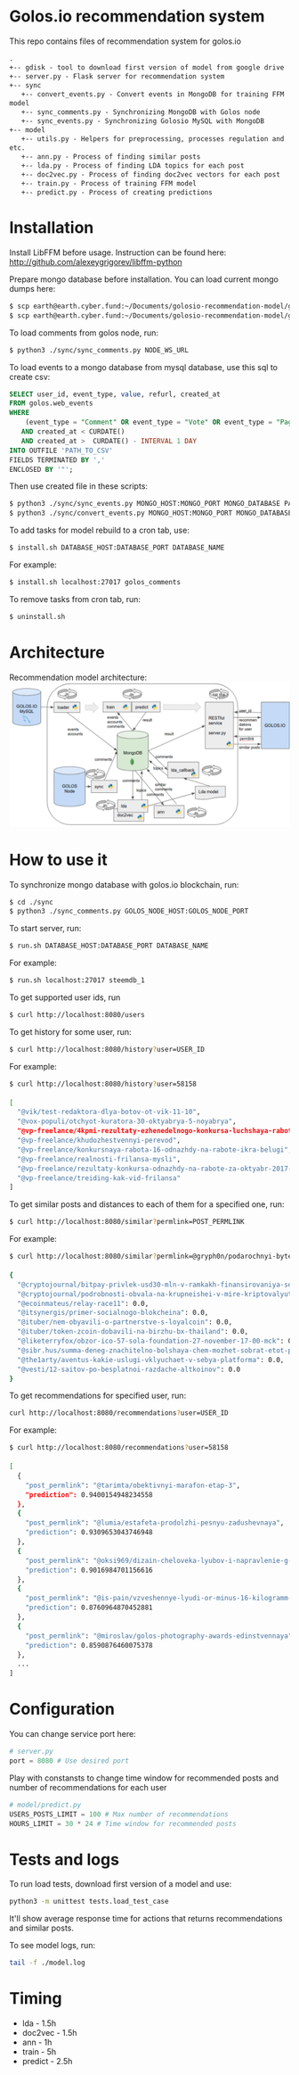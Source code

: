 # Golos.io recommendation system

This repo contains files of recommendation system for golos.io

```
.
+-- gdisk - tool to download first version of model from google drive 
+-- server.py - Flask server for recommendation system
+-- sync
   +-- convert_events.py - Convert events in MongoDB for training FFM model
   +-- sync_comments.py - Synchronizing MongoDB with Golos node
   +-- sync_events.py - Synchronizing Golosio MySQL with MongoDB
+-- model
   +-- utils.py - Helpers for preprocessing, processes regulation and etc.
   +-- ann.py - Process of finding similar posts
   +-- lda.py - Process of finding LDA topics for each post
   +-- doc2vec.py - Process of finding doc2vec vectors for each post
   +-- train.py - Process of training FFM model
   +-- predict.py - Process of creating predictions
```
# Installation

Install LibFFM before usage. Instruction can be found here: http://github.com/alexeygrigorev/libffm-python

Prepare mongo database before installation. You can load current mongo dumps here:
```bash
$ scp earth@earth.cyber.fund:~/Documents/golosio-recommendation-model/golosio-recommendation-dump-comment.json ./
$ scp earth@earth.cyber.fund:~/Documents/golosio-recommendation-model/golosio-recommendation-dump-event.json ./
```

To load comments from golos node, run:
```bash
$ python3 ./sync/sync_comments.py NODE_WS_URL
```

To load events to a mongo database from mysql database, use this sql to create csv:
```sql
SELECT user_id, event_type, value, refurl, created_at
FROM golos.web_events 
WHERE 
	(event_type = "Comment" OR event_type = "Vote" OR event_type = "PageView") 
   AND created_at < CURDATE()
   AND created_at >  CURDATE() - INTERVAL 1 DAY
INTO OUTFILE 'PATH_TO_CSV'
FIELDS TERMINATED BY ',' 
ENCLOSED BY '"';
```
Then use created file in these scripts:
```bash
$ python3 ./sync/sync_events.py MONGO_HOST:MONGO_PORT MONGO_DATABASE PATH_TO_CSV
$ python3 ./sync/convert_events.py MONGO_HOST:MONGO_PORT MONGO_DATABASE
```

To add tasks for model rebuild to a cron tab, use:
```bash
$ install.sh DATABASE_HOST:DATABASE_PORT DATABASE_NAME
```

For example:
```bash
$ install.sh localhost:27017 golos_comments
```

To remove tasks from cron tab, run:
```bash
$ uninstall.sh
```
# Architecture

Recommendation model architecture: ![Recommendation model architecture](architecture.png)

# How to use it
To synchronize mongo database with golos.io blockchain, run:
```bash
$ cd ./sync
$ python3 ./sync_comments.py GOLOS_NODE_HOST:GOLOS_NODE_PORT
```

To start server, run:
```bash
$ run.sh DATABASE_HOST:DATABASE_PORT DATABASE_NAME
```

For example:
```bash
$ run.sh localhost:27017 steemdb_1
```

To get supported user ids, run
```bash
$ curl http://localhost:8080/users
```

To get history for some user, run:
```bash
$ curl http://localhost:8080/history?user=USER_ID
```

For example:
```bash
$ curl http://localhost:8080/history?user=58158

[
  "@vik/test-redaktora-dlya-botov-ot-vik-11-10", 
  "@vox-populi/otchyot-kuratora-30-oktyabrya-5-noyabrya", 
  "@vp-freelance/4kpmi-rezultaty-ezhenedelnogo-konkursa-luchshaya-rabota-po-itogam-nedeli", 
  "@vp-freelance/khudozhestvennyi-perevod", 
  "@vp-freelance/konkursnaya-rabota-16-odnazhdy-na-rabote-ikra-belugi", 
  "@vp-freelance/realnosti-frilansa-mysli", 
  "@vp-freelance/rezultaty-konkursa-odnazhdy-na-rabote-za-oktyabr-2017-goda", 
  "@vp-freelance/treiding-kak-vid-frilansa"
]
```

To get similar posts and distances to each of them for a specified one, run:
```bash
$ curl http://localhost:8080/similar?permlink=POST_PERMLINK
```

For example:

```bash
$ curl http://localhost:8080/similar?permlink=@gryph0n/podarochnyi-byteball

{
  "@cryptojournal/bitpay-privlek-usd30-mln-v-ramkakh-finansirovaniya-serii-v": 0.0, 
  "@cryptojournal/podrobnosti-obvala-na-krupneishei-v-mire-kriptovalyutnoi-birzhe-bitfinex": 0.0, 
  "@ecoinmateus/relay-race11": 0.0, 
  "@itsynergis/primer-socialnogo-blokcheina": 0.0, 
  "@ituber/nem-obyavili-o-partnerstve-s-loyalcoin": 0.0, 
  "@ituber/token-zcoin-dobavili-na-birzhu-bx-thailand": 0.0, 
  "@liketerryfox/obzor-ico-57-sola-foundation-27-november-17-00-mck": 0.0, 
  "@sibr.hus/summa-deneg-znachitelno-bolshaya-chem-mozhet-sobrat-etot-post-naidenaya-na-progulke": 0.0, 
  "@the1arty/aventus-kakie-uslugi-vklyuchaet-v-sebya-platforma": 0.0, 
  "@vesti/12-saitov-po-besplatnoi-razdache-altkoinov": 0.0
}
```

To get recommendations for specified user, run:
```bash
curl http://localhost:8080/recommendations?user=USER_ID
```

For example:
```bash
$ curl http://localhost:8080/recommendations?user=58158

[
  {
    "post_permlink": "@tarimta/obektivnyi-marafon-etap-3", 
    "prediction": 0.9400154948234558
  }, 
  {
    "post_permlink": "@lumia/estafeta-prodolzhi-pesnyu-zadushevnaya", 
    "prediction": 0.9309653043746948
  }, 
  {
    "post_permlink": "@oksi969/dizain-cheloveka-lyubov-i-napravlenie-g-centr", 
    "prediction": 0.9016984701156616
  }, 
  {
    "post_permlink": "@is-pain/vzveshennye-lyudi-or-minus-16-kilogramm-za-dva-mesyaca", 
    "prediction": 0.8760964870452881
  }, 
  {
    "post_permlink": "@miroslav/golos-photography-awards-edinstvennaya", 
    "prediction": 0.8590876460075378
  },
  ...
]

```

# Configuration

You can change service port here:

```python
# server.py
port = 8080 # Use desired port
```

Play with constansts to change time window for recommended posts and number of recommendations for each user

```python
# model/predict.py
USERS_POSTS_LIMIT = 100 # Max number of recommendations
HOURS_LIMIT = 30 * 24 # Time window for recommended posts
```

# Tests and logs

To run load tests, download first version of a model and use:
```bash
python3 -m unittest tests.load_test_case
```

It'll show average response time for actions that returns recommendations and similar posts.

To see model logs, run:
```bash
tail -f ./model.log
```

# Timing

- lda - 1.5h
- doc2vec - 1.5h
- ann - 1h
- train - 5h
- predict - 2.5h
